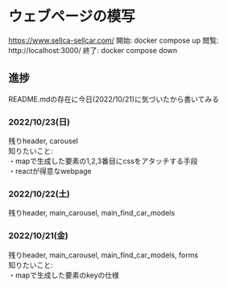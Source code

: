 # ウェブページの模写
https://www.sellca-sellcar.com/
開始: docker compose up
閲覧: http://localhost:3000/
終了: docker compose down

## 進捗
README.mdの存在に今日(2022/10/21)に気づいたから書いてみる

### 2022/10/23(日)
残りheader, carousel  
知りたいこと:  
・mapで生成した要素の1,2,3番目にcssをアタッチする手段  
・reactが得意なwebpage

### 2022/10/22(土)
残りheader, main_carousel, main_find_car_models

### 2022/10/21(金)
残りheader, main_carousel, main_find_car_models, forms  
知りたいこと:  
・mapで生成した要素のkeyの仕様